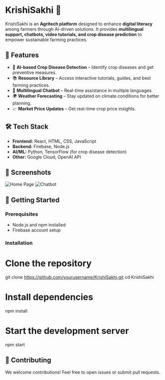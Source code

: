 # KrishiSakhi 🌱

KrishiSakhi is an **Agritech platform** designed to enhance **digital literacy** among farmers through AI-driven solutions. It provides **multilingual support, chatbots, video tutorials, and crop disease prediction** to empower sustainable farming practices.

## 🚀 Features

- 🌾 **AI-based Crop Disease Detection** – Identify crop diseases and get preventive measures.
- 📚 **Resource Library** – Access interactive tutorials, guides, and best farming practices.
- 🤖 **Multilingual Chatbot** – Real-time assistance in multiple languages.
- 🌍 **Weather Forecasting** – Stay updated on climate conditions for better planning.
- 📈 **Market Price Updates** – Get real-time crop price insights.

## 🛠️ Tech Stack

- **Frontend:** React, HTML, CSS, JavaScript
- **Backend:** Firebase, Node.js
- **AI/ML:** Python, TensorFlow (for crop disease detection)
- **Other:** Google Cloud, OpenAI API

## 📸 Screenshots

![Home Page](./screenshots/home.png)
![Chatbot](./screenshots/chatbot.png)

## 🚀 Getting Started

### Prerequisites
- Node.js and npm installed
- Firebase account setup

### Installation

# Clone the repository
git clone https://github.com/yourusername/KrishiSakhi.git
cd KrishiSakhi

# Install dependencies
npm install

# Start the development server
npm start


## 🤝 Contributing
We welcome contributions! Feel free to open issues or submit pull requests.
